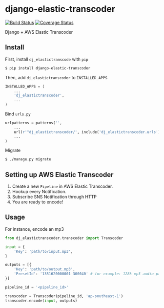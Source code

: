 django-elastic-transcoder
=========================

[![Build Status](https://travis-ci.org/StreetVoice/django-elastic-transcoder.png?branch=master)](https://travis-ci.org/StreetVoice/django-elastic-transcoder)
[![Coverage Status](https://coveralls.io/repos/StreetVoice/django-elastic-transcoder/badge.png?branch=master)](https://coveralls.io/r/StreetVoice/django-elastic-transcoder?branch=master)

Django + AWS Elastic Transcoder


Install
-----------

First, install `dj_elastictranscode` with `pip`

```sh
$ pip install django-elastic-transcoder
```

Then, add `dj_elastictranscoder` to `INSTALLED_APPS`


```python
INSTALLED_APPS = (
    ...
    'dj_elastictranscoder',
    ...
)
```

Bind `urls.py`

```python
urlpatterns = patterns('',
    ...
    url(r'^dj_elastictranscoder/', include('dj_elastictranscoder.urls')),
    ...
)
```

Migrate


```sh
$ ./manage.py migrate
```



Setting up AWS Elastic Transcoder
----------------------------------

1. Create a new `Pipeline` in AWS Elastic Transcoder.
2. Hookup every Notification. 
3. Subscribe SNS Notification through HTTP
4. You are ready to encode!



Usage
------------

For instance, encode an mp3

```python
from dj_elastictranscoder.transcoder import Transcoder

input = {
    'Key': 'path/to/input.mp3', 
}

outputs = [{
    'Key': 'path/to/output.mp3',
    'PresetId': '1351620000001-300040' # for example: 128k mp3 audio preset
}]

pipeline_id = '<pipeline_id>'

transcoder = Transcoder(pipeline_id, 'ap-southeast-1')
transcoder.encode(input, outputs)
```
